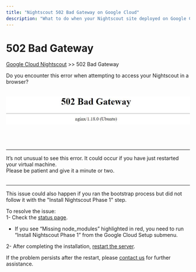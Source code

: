 ```yaml
---
title: "Nightscout 502 Bad Gateway on Google Cloud"
description: "What to do when your Nightscout site deployed on Google Cloud shows a 502 Bad Gateway: check status, complete 'Install Nightscout Phase 1', then restart the server."
---
```


# 502 Bad Gateway
[Google Cloud Nightscout](../) >> 502 Bad Gateway  
  
Do you encounter this error when attempting to access your Nightscout in a browser?  
<br/>  
  
![502BadGateway](./images/502BadGateway.png)  
<br/>  
<br/>  

---  
  
It’s not unusual to see this error.  It could occur if you have just restarted your virtual machine.  
Please be patient and give it a minute or two.  
<br/>  

---  
  
This issue could also happen if you ran the bootstrap process but did not follow it with the "Install Nightscout Phase 1" step.  

To resolve the issue:  
1- Check the [status page](./Status.md).  
- If you see “Missing node_modules” highlighted in red, you need to run “Install Nightscout Phase 1” from the Google Cloud Setup submenu.  

2- After completing the installation, [restart the server](./Restart.md).  

If the problem persists after the restart, please [contact us](./GCNS_Support.md) for further assistance.  
  
  
  

